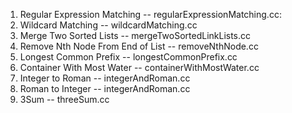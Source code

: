 1. Regular Expression Matching      -- regularExpressionMatching.cc:
2. Wildcard Matching                -- wildcardMatching.cc
3. Merge Two Sorted Lists           -- mergeTwoSortedLinkLists.cc
4. Remove Nth Node From End of List -- removeNthNode.cc
5. Longest Common Prefix            -- longestCommonPrefix.cc
6. Container With Most Water        -- containerWithMostWater.cc
7. Integer to Roman                 -- integerAndRoman.cc
8. Roman to Integer                 -- integerAndRoman.cc
9. 3Sum                             -- threeSum.cc
